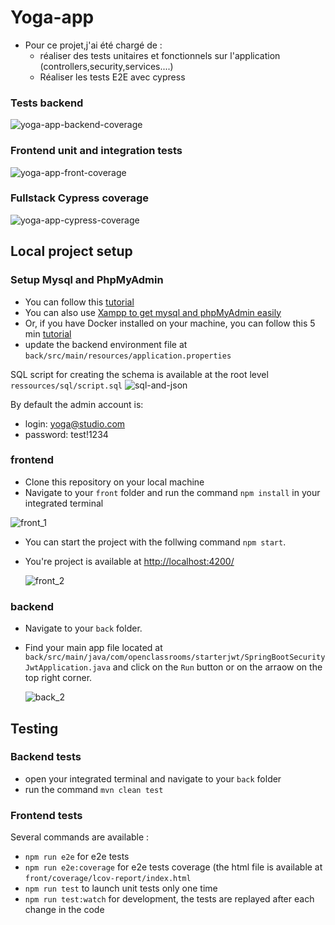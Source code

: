# Yoga-app
- Pour ce projet,j'ai été chargé de :
  -  réaliser des tests unitaires et fonctionnels sur l'application (controllers,security,services....)
  - Réaliser les tests E2E avec cypress

### Tests backend
 ![yoga-app-backend-coverage](https://github.com/user-attachments/assets/d57cec42-06f7-44db-8f3c-bcac139e13df)

### Frontend unit and integration tests

 ![yoga-app-front-coverage](https://github.com/user-attachments/assets/3805e741-3b51-46ec-b5ad-19b4750a1475)

### Fullstack Cypress coverage
![yoga-app-cypress-coverage](https://github.com/user-attachments/assets/f713e373-52de-4f90-abfb-a3db41b61bae)


## Local project setup

### Setup Mysql and PhpMyAdmin

- You can follow this [tutorial](https://openclassrooms.com/fr/courses/6971126-implementez-vos-bases-de-donnees-relationnelles-avec-sql)
- You can also use [Xampp to get mysql and phpMyAdmin easily](https://www.apachefriends.org/)
- Or, if you have Docker installed on your machine, you can follow this 5 min [tutorial](https://tecadmin.net/docker-compose-for-mysql-with-phpmyadmin/)
- update the backend environment file at `back/src/main/resources/application.properties`

SQL script for creating the schema is available at the root level `ressources/sql/script.sql`
![sql-and-json](https://github.com/user-attachments/assets/63560c19-b141-4149-be6e-f7cbda6e59a7)

By default the admin account is:

- login: yoga@studio.com
- password: test!1234


### frontend

- Clone this repository on your local machine
- Navigate to your `front` folder and run the command `npm install` in your integrated terminal

![front_1](https://github.com/user-attachments/assets/3b2bf803-6249-4498-ac89-89df0e100de2)

- You can start the project with the follwing command `npm start`.
- You're project is available at [http://localhost:4200/](http://localhost:4200/)

  ![front_2](https://github.com/user-attachments/assets/a04c4cf3-ef9b-4fbb-8638-bfb251cd89da)

### backend

- Navigate to your `back` folder.
- Find your main app file located at `back/src/main/java/com/openclassrooms/starterjwt/SpringBootSecurityJwtApplication.java` and click on the `Run` button or on the arraow on the top right corner.

  ![back_2](https://github.com/user-attachments/assets/0ff7160c-edc5-49c3-99f3-927e22e7fdf8)

## Testing

### Backend tests

- open your integrated terminal and navigate to your `back` folder
- run the command `mvn clean test`

### Frontend tests
Several commands are available : 
- `npm run e2e` for e2e tests
- `npm run e2e:coverage` for e2e tests coverage (the html file is available at `front/coverage/lcov-report/index.html`
-  `npm run test` to launch unit tests only one time
-  `npm run test:watch` for development, the tests are replayed after each change in the code


